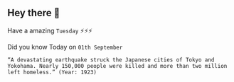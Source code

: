 ## Hey there 👋
Have a amazing `Tuesday` ⚡⚡⚡

Did you know Today on `01th September`
```
“A devastating earthquake struck the Japanese cities of Tokyo and Yokohama. Nearly 150,000 people were killed and more than two million left homeless.” (Year: 1923)
```
